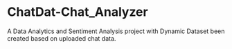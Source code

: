 # ChatDat-Chat_Analyzer
A Data Analytics and Sentiment Analysis project with Dynamic Dataset been created based on uploaded chat data.
